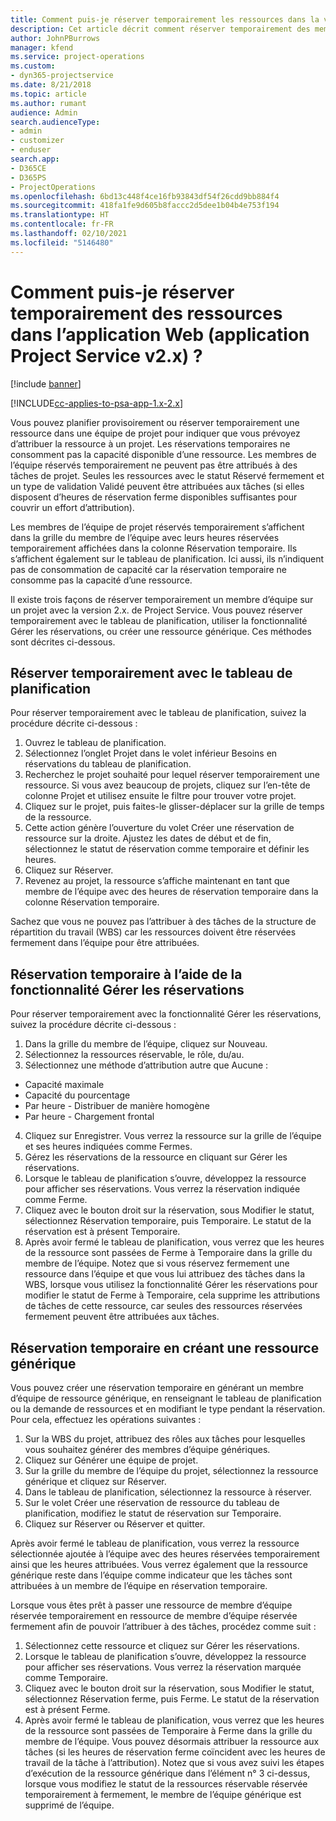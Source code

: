 ```yaml
---
title: Comment puis-je réserver temporairement les ressources dans la version 2.x de l’application ?
description: Cet article décrit comment réserver temporairement des membres de l’équipe du projet avec Project Service.
author: JohnPBurrows
manager: kfend
ms.service: project-operations
ms.custom:
- dyn365-projectservice
ms.date: 8/21/2018
ms.topic: article
ms.author: rumant
audience: Admin
search.audienceType:
- admin
- customizer
- enduser
search.app:
- D365CE
- D365PS
- ProjectOperations
ms.openlocfilehash: 6bd13c448f4ce16fb93843df54f26cdd9bb884f4
ms.sourcegitcommit: 418fa1fe9d605b8faccc2d5dee1b04b4e753f194
ms.translationtype: HT
ms.contentlocale: fr-FR
ms.lasthandoff: 02/10/2021
ms.locfileid: "5146480"
---
```

# <a name="how-do-i-soft-book-resources-in-the-web-app-project-service-app-v2x"></a>Comment puis-je réserver temporairement des ressources dans l’application Web (application Project Service v2.x) ?

[!include [banner](../includes/psa-now-project-operations.md)]

[!INCLUDE[cc-applies-to-psa-app-1.x-2.x](../includes/cc-applies-to-psa-app-1x-2x.md)]

Vous pouvez planifier provisoirement ou réserver temporairement une ressource dans une équipe de projet pour indiquer que vous prévoyez d’attribuer la ressource à un projet. Les réservations temporaires ne consomment pas la capacité disponible d’une ressource. Les membres de l’équipe réservés temporairement ne peuvent pas être attribués à des tâches de projet. Seules les ressources avec le statut Réservé fermement et un type de validation Validé peuvent être attribuées aux tâches (si elles disposent d’heures de réservation ferme disponibles suffisantes pour couvrir un effort d’attribution).

Les membres de l’équipe de projet réservés temporairement s’affichent dans la grille du membre de l’équipe avec leurs heures réservées temporairement affichées dans la colonne Réservation temporaire. Ils s’affichent également sur le tableau de planification. Ici aussi, ils n’indiquent pas de consommation de capacité car la réservation temporaire ne consomme pas la capacité d’une ressource.

Il existe trois façons de réserver temporairement un membre d’équipe sur un projet avec la version 2.x. de Project Service. Vous pouvez réserver temporairement avec le tableau de planification, utiliser la fonctionnalité Gérer les réservations, ou créer une ressource générique. Ces méthodes sont décrites ci-dessous.

## <a name="soft-book-with-the-schedule-board"></a>Réserver temporairement avec le tableau de planification

Pour réserver temporairement avec le tableau de planification, suivez la procédure décrite ci-dessous : 
1. Ouvrez le tableau de planification.
2. Sélectionnez l’onglet Projet dans le volet inférieur Besoins en réservations du tableau de planification.
3. Recherchez le projet souhaité pour lequel réserver temporairement une ressource. Si vous avez beaucoup de projets, cliquez sur l’en-tête de colonne Projet et utilisez ensuite le filtre pour trouver votre projet.
4. Cliquez sur le projet, puis faites-le glisser-déplacer sur la grille de temps de la ressource.
5. Cette action génère l’ouverture du volet Créer une réservation de ressource sur la droite. Ajustez les dates de début et de fin, sélectionnez le statut de réservation comme temporaire et définir les heures. 
6. Cliquez sur Réserver.
7. Revenez au projet, la ressource s’affiche maintenant en tant que membre de l’équipe avec des heures de réservation temporaire dans la colonne Réservation temporaire.

Sachez que vous ne pouvez pas l’attribuer à des tâches de la structure de répartition du travail (WBS) car les ressources doivent être réservées fermement dans l’équipe pour être attribuées.

## <a name="soft-book-using-the-maintain-bookings-feature"></a>Réservation temporaire à l’aide de la fonctionnalité Gérer les réservations

Pour réserver temporairement avec la fonctionnalité Gérer les réservations, suivez la procédure décrite ci-dessous :
1. Dans la grille du membre de l’équipe, cliquez sur Nouveau.
2. Sélectionnez la ressources réservable, le rôle, du/au.
3. Sélectionnez une méthode d’attribution autre que Aucune :
- Capacité maximale
- Capacité du pourcentage
- Par heure - Distribuer de manière homogène
- Par heure - Chargement frontal
4. Cliquez sur Enregistrer. Vous verrez la ressource sur la grille de l’équipe et ses heures indiquées comme Fermes.
5. Gérez les réservations de la ressource en cliquant sur Gérer les réservations.
6. Lorsque le tableau de planification s’ouvre, développez la ressource pour afficher ses réservations. Vous verrez la réservation indiquée comme Ferme.
7. Cliquez avec le bouton droit sur la réservation, sous Modifier le statut, sélectionnez Réservation temporaire, puis Temporaire. Le statut de la réservation est à présent Temporaire.
8. Après avoir fermé le tableau de planification, vous verrez que les heures de la ressource sont passées de Ferme à Temporaire dans la grille du membre de l’équipe.
Notez que si vous réservez fermement une ressource dans l’équipe et que vous lui attribuez des tâches dans la WBS, lorsque vous utilisez la fonctionnalité Gérer les réservations pour modifier le statut de Ferme à Temporaire, cela supprime les attributions de tâches de cette ressource, car seules des ressources réservées fermement peuvent être attribuées aux tâches.

## <a name="soft-book-by-creating-a-generic-resource"></a>Réservation temporaire en créant une ressource générique

Vous pouvez créer une réservation temporaire en générant un membre d’équipe de ressource générique, en renseignant le tableau de planification ou la demande de ressources et en modifiant le type pendant la réservation.
Pour cela, effectuez les opérations suivantes :

1. Sur la WBS du projet, attribuez des rôles aux tâches pour lesquelles vous souhaitez générer des membres d’équipe génériques.
2. Cliquez sur Générer une équipe de projet.
3. Sur la grille du membre de l’équipe du projet, sélectionnez la ressource générique et cliquez sur Réserver.
4. Dans le tableau de planification, sélectionnez la ressource à réserver.
5. Sur le volet Créer une réservation de ressource du tableau de planification, modifiez le statut de réservation sur Temporaire.
6. Cliquez sur Réserver ou Réserver et quitter.

Après avoir fermé le tableau de planification, vous verrez la ressource sélectionnée ajoutée à l’équipe avec des heures réservées temporairement ainsi que les heures attribuées. Vous verrez également que la ressource générique reste dans l’équipe comme indicateur que les tâches sont attribuées à un membre de l’équipe en réservation temporaire.

Lorsque vous êtes prêt à passer une ressource de membre d’équipe réservée temporairement en ressource de membre d’équipe réservée fermement afin de pouvoir l’attribuer à des tâches, procédez comme suit :

1. Sélectionnez cette ressource et cliquez sur Gérer les réservations.
2. Lorsque le tableau de planification s’ouvre, développez la ressource pour afficher ses réservations. Vous verrez la réservation marquée comme Temporaire.
3. Cliquez avec le bouton droit sur la réservation, sous Modifier le statut, sélectionnez Réservation ferme, puis Ferme. Le statut de la réservation est à présent Ferme.
4. Après avoir fermé le tableau de planification, vous verrez que les heures de la ressource sont passées de Temporaire à Ferme dans la grille du membre de l’équipe. Vous pouvez désormais attribuer la ressource aux tâches (si les heures de réservation ferme coïncident avec les heures de travail de la tâche à l’attribution). Notez que si vous avez suivi les étapes d’exécution de la ressource générique dans l’élément n° 3 ci-dessus, lorsque vous modifiez le statut de la ressources réservable réservée temporairement à fermement, le membre de l’équipe générique est supprimé de l’équipe.
